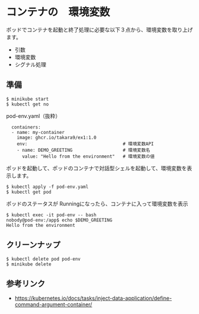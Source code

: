 # コンテナの　環境変数
ポッドでコンテナを起動と終了処理に必要な以下３点から、環境変数を取り上げます。
  - 引数
  - 環境変数
  - シグナル処理


## 準備
```
$ minikube start
$ kubectl get no
```

pod-env.yaml（抜粋）
```
  containers:
  - name: my-container
    image: ghcr.io/takara9/ex1:1.0
    env:                                    # 環境変数API
    - name: DEMO_GREETING                   # 環境変数名
      value: "Hello from the environment"   # 環境変数の値
```


ポッドを起動して、ポッドのコンテナで対話型シェルを起動して、環境変数を表示します。
```
$ kubectl apply -f pod-env.yaml 
$ kubectl get pod
```

ポッドのステータスが Runningになったら、コンテナに入って環境変数を表示
```
$ kubectl exec -it pod-env -- bash
nobody@pod-env:/app$ echo $DEMO_GREETING 
Hello from the environment
```


## クリーンナップ
```
$ kubectl delete pod pod-env
$ minikube delete
```


## 参考リンク
- https://kubernetes.io/docs/tasks/inject-data-application/define-command-argument-container/
